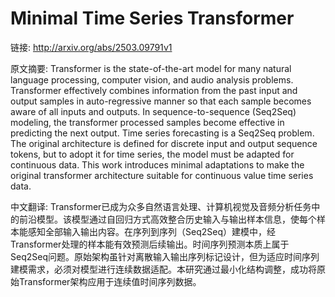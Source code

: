 # Minimal Time Series Transformer

链接: http://arxiv.org/abs/2503.09791v1

原文摘要:
Transformer is the state-of-the-art model for many natural language
processing, computer vision, and audio analysis problems. Transformer
effectively combines information from the past input and output samples in
auto-regressive manner so that each sample becomes aware of all inputs and
outputs. In sequence-to-sequence (Seq2Seq) modeling, the transformer processed
samples become effective in predicting the next output. Time series forecasting
is a Seq2Seq problem. The original architecture is defined for discrete input
and output sequence tokens, but to adopt it for time series, the model must be
adapted for continuous data. This work introduces minimal adaptations to make
the original transformer architecture suitable for continuous value time series
data.

中文翻译:
Transformer已成为众多自然语言处理、计算机视觉及音频分析任务中的前沿模型。该模型通过自回归方式高效整合历史输入与输出样本信息，使每个样本能感知全部输入输出内容。在序列到序列（Seq2Seq）建模中，经Transformer处理的样本能有效预测后续输出。时间序列预测本质上属于Seq2Seq问题。原始架构虽针对离散输入输出序列标记设计，但为适应时间序列建模需求，必须对模型进行连续数据适配。本研究通过最小化结构调整，成功将原始Transformer架构应用于连续值时间序列数据。
